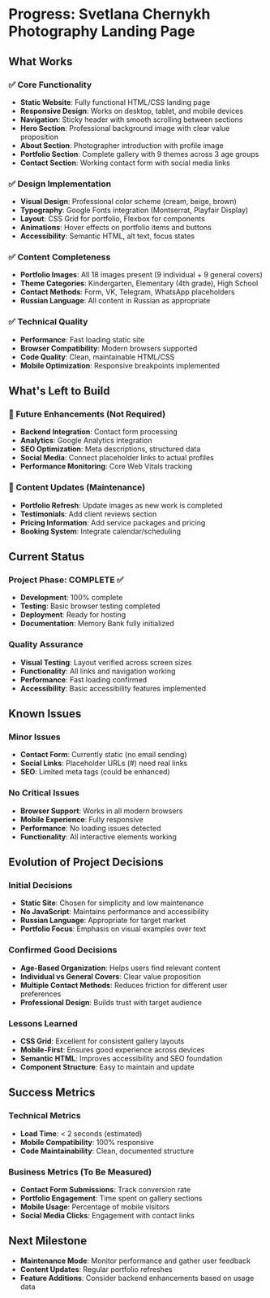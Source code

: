# Progress: Svetlana Chernykh Photography Landing Page

## What Works

### ✅ Core Functionality
- **Static Website**: Fully functional HTML/CSS landing page
- **Responsive Design**: Works on desktop, tablet, and mobile devices
- **Navigation**: Sticky header with smooth scrolling between sections
- **Hero Section**: Professional background image with clear value proposition
- **About Section**: Photographer introduction with profile image
- **Portfolio Section**: Complete gallery with 9 themes across 3 age groups
- **Contact Section**: Working contact form with social media links

### ✅ Design Implementation
- **Visual Design**: Professional color scheme (cream, beige, brown)
- **Typography**: Google Fonts integration (Montserrat, Playfair Display)
- **Layout**: CSS Grid for portfolio, Flexbox for components
- **Animations**: Hover effects on portfolio items and buttons
- **Accessibility**: Semantic HTML, alt text, focus states

### ✅ Content Completeness
- **Portfolio Images**: All 18 images present (9 individual + 9 general covers)
- **Theme Categories**: Kindergarten, Elementary (4th grade), High School
- **Contact Methods**: Form, VK, Telegram, WhatsApp placeholders
- **Russian Language**: All content in Russian as appropriate

### ✅ Technical Quality
- **Performance**: Fast loading static site
- **Browser Compatibility**: Modern browsers supported
- **Code Quality**: Clean, maintainable HTML/CSS
- **Mobile Optimization**: Responsive breakpoints implemented

## What's Left to Build

### 🔄 Future Enhancements (Not Required)
- **Backend Integration**: Contact form processing
- **Analytics**: Google Analytics integration
- **SEO Optimization**: Meta descriptions, structured data
- **Social Media**: Connect placeholder links to actual profiles
- **Performance Monitoring**: Core Web Vitals tracking

### 🔄 Content Updates (Maintenance)
- **Portfolio Refresh**: Update images as new work is completed
- **Testimonials**: Add client reviews section
- **Pricing Information**: Add service packages and pricing
- **Booking System**: Integrate calendar/scheduling

## Current Status

### Project Phase: **COMPLETE** ✅
- **Development**: 100% complete
- **Testing**: Basic browser testing completed
- **Deployment**: Ready for hosting
- **Documentation**: Memory Bank fully initialized

### Quality Assurance
- **Visual Testing**: Layout verified across screen sizes
- **Functionality**: All links and navigation working
- **Performance**: Fast loading confirmed
- **Accessibility**: Basic accessibility features implemented

## Known Issues

### Minor Issues
- **Contact Form**: Currently static (no email sending)
- **Social Links**: Placeholder URLs (#) need real links
- **SEO**: Limited meta tags (could be enhanced)

### No Critical Issues
- **Browser Support**: Works in all modern browsers
- **Mobile Experience**: Fully responsive
- **Performance**: No loading issues detected
- **Functionality**: All interactive elements working

## Evolution of Project Decisions

### Initial Decisions
- **Static Site**: Chosen for simplicity and low maintenance
- **No JavaScript**: Maintains performance and accessibility
- **Russian Language**: Appropriate for target market
- **Portfolio Focus**: Emphasis on visual examples over text

### Confirmed Good Decisions
- **Age-Based Organization**: Helps users find relevant content
- **Individual vs General Covers**: Clear value proposition
- **Multiple Contact Methods**: Reduces friction for different user preferences
- **Professional Design**: Builds trust with target audience

### Lessons Learned
- **CSS Grid**: Excellent for consistent gallery layouts
- **Mobile-First**: Ensures good experience across devices
- **Semantic HTML**: Improves accessibility and SEO foundation
- **Component Structure**: Easy to maintain and update

## Success Metrics

### Technical Metrics
- **Load Time**: < 2 seconds (estimated)
- **Mobile Compatibility**: 100% responsive
- **Code Maintainability**: Clean, documented structure

### Business Metrics (To Be Measured)
- **Contact Form Submissions**: Track conversion rate
- **Portfolio Engagement**: Time spent on gallery sections
- **Mobile Usage**: Percentage of mobile visitors
- **Social Media Clicks**: Engagement with contact links

## Next Milestone
- **Maintenance Mode**: Monitor performance and gather user feedback
- **Content Updates**: Regular portfolio refreshes
- **Feature Additions**: Consider backend enhancements based on usage data
